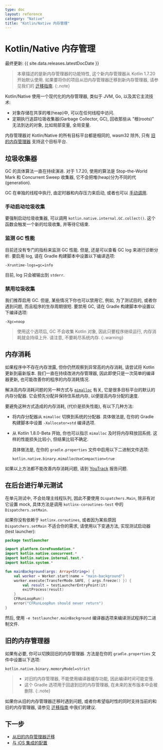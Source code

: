 ```yaml
---
type: doc
layout: reference
category: "Native"
title: "Kotlin/Native 内存管理"
---
```


# Kotlin/Native 内存管理

最终更新: {{ site.data.releases.latestDocDate }}

> 本章描述的是新内存管理器的功能特性, 这个新内存管理器从 Kotlin 1.7.20 开始默认使用.
> 如果要将你的项目从旧内存管理器迁移到新内存管理器, 请参见我们的 [迁移指南](native-migration-guide.html).
{:.note}

Kotlin/Native 使用一个现代化的内存管理器, 类似于 JVM, Go, 以及其它主流技术:
* 对象存储在共享的堆(heap)中, 可以在任何线程中访问.
* 定期执行追踪垃圾收集器(Garbage Collector, GC), 回收那些从 "根(roots)" 无法到达的对象, 比如局部变量, 全局变量.

内存管理器对 Kotlin/Native 的所有目标平台都是相同的, wasm32 除外, 只有 [旧的内存管理器](#legacy-memory-manager) 支持这个目标平台.

## 垃圾收集器

GC 的具体算法一直在持续演进. 对于 1.7.20, 使用的算法是 Stop-the-World Mark 和 Concurrent Sweep 收集器,
它不会把堆(heap)分为不同的代(generation).

GC 在单独的线程中执行, 由定时器和内存压力来启动, 或者也可以 [手动调用](#enable-garbage-collection-manually).

### 手动启动垃圾收集

要强制启动垃圾收集器, 可以调用 `kotlin.native.internal.GC.collect()`. 这个函数会触发一个新的垃圾收集, 并等待它结束.

### 监测 GC 性能

目前还没有专门的指标来监测 GC 性能. 但是, 还是可以查看 GC log 来进行诊断分析.
要启用 log, 请在 Gradle 构建脚本中设置以下编译选项:

```none
-Xruntime-logs=gc=info
```

目前, log 只会被输出到 `stderr`.

### 禁用垃圾收集

我们推荐启用 GC. 但是, 某些情况下你也可以禁用它, 例如, 为了测试目的, 或者你遇到问题, 而且程序的生存周期很短.
要禁用 GC, 请在 Gradle 构建脚本中设置以下编译选项:

```none
-Xgc=noop
```

> 使用这个选项后, GC 不会收集 Kotlin 对象, 因此只要程序继续运行, 内存消耗就会持续上升.
> 请注意, 不要耗尽系统内存.
{:.warning}

## 内存消耗

如果程序中不存在内存泄露, 但你仍然观察到异常高的内存消耗, 请尝试将 Kotlin 更新到最新版本.
我们一直在持续改进内存管理器, 因此即使只是一次简单的编译器更新, 也可能改善你的程序的内存消耗情况.  

解决高内存消耗问题的另一种方式与 [`mimalloc`](https://github.com/microsoft/mimalloc) 有关, 它是很多目标平台的默认的内存分配器.
它会预先分配并保持住系统内存, 以便提高内存分配的速度.

要避免这种方式造成的内存消耗, (代价是损失性能), 有以下几种方法:
* 将内存分配器从 `mimalloc` 切换到系统的分配器. 具体做法是, 在你的 Gradle 构建脚本中设置 `-Xallocator=std` 编译选项.
* 从 Kotlin 1.8.0-Beta 开始, 你也可以指示 `mimalloc` 及时将内存释放回系统. 这样的性能损失比较小, 但结果比较不确定.

  具体做法是, 在你的 `gradle.properties` 文件中启用以下二进制文件选项:

  ```none
  kotlin.native.binary.mimallocUseCompaction=true
  ```

如果以上方法都不能改善内存消耗问题, 请到 [YouTrack](https://youtrack.jetbrains.com/newissue?project=kt) 报告问题.

## 在后台进行单元测试

在单元测试中, 不会处理主线程队列, 因此不要使用 `Dispatchers.Main`,
除非有对它设置 mock, 具体方法是调用 `kotlinx-coroutines-test` 中的 `Dispatchers.setMain`.

如果你没有依赖于 `kotlinx.coroutines`, 或者因为某些原因 `Dispatchers.setMain` 不适合你的需求,
请使用以下变通方法, 实现测试启动器(test launcher):

```kotlin
package testlauncher

import platform.CoreFoundation.*
import kotlin.native.concurrent.*
import kotlin.native.internal.test.*
import kotlin.system.*

fun mainBackground(args: Array<String>) {
    val worker = Worker.start(name = "main-background")
    worker.execute(TransferMode.SAFE, { args.freeze() }) {
        val result = testLauncherEntryPoint(it)
        exitProcess(result)
    }
    CFRunLoopRun()
    error("CFRunLoopRun should never return")
}
```

然后, 使用 `-e testlauncher.mainBackground` 编译器选项来编译测试程序的二进制文件.

## 旧的内存管理器

如果有必要, 你可以切换回旧的内存管理器. 方法是在你的 `gradle.properties` 文件中设置以下选项:

```none
kotlin.native.binary.memoryModel=strict
```

> * 对旧的内存管理器, 不能使用编译器缓存功能, 因此编译时间可能变慢.
> * 这个 Gradle 选项用于回退到旧的内存管理器, 在未来的发布版本中会被删除.
{:.note}

如果你从旧的内存管理器迁移时遇到问题, 或者你希望临时性的同时支持当前的和旧的内存管理器,
请参见 [迁移指南](native-migration-guide.html) 中我们的建议.

## 下一步

* [从旧的内存管理器迁移](native-migration-guide.html)
* [与 iOS 集成的配置](native-ios-integration.html)

